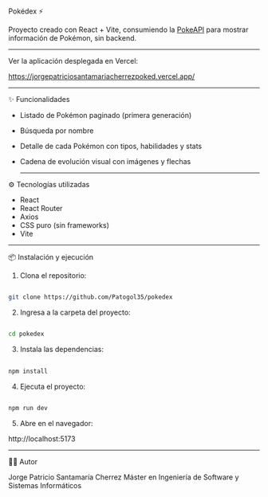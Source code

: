 Pokédex ⚡️

Proyecto creado con React + Vite, consumiendo la [PokeAPI](https://pokeapi.co/) para mostrar información de Pokémon, sin backend.

--- 

Ver la aplicación desplegada en Vercel:

https://jorgepatriciosantamariacherrezpoked.vercel.app/

---

✨ Funcionalidades

- Listado de Pokémon paginado (primera generación)  
- Búsqueda por nombre  
- Detalle de cada Pokémon con tipos, habilidades y stats  
- Cadena de evolución visual con imágenes y flechas

  ---

⚙️ Tecnologías utilizadas

- React  
- React Router  
- Axios  
- CSS puro (sin frameworks)  
- Vite

---

📦 Instalación y ejecución

1. Clona el repositorio:

```bash

git clone https://github.com/Patogol35/pokedex

```

2. Ingresa a la carpeta del proyecto:

```bash

cd pokedex

```
   
3. Instala las dependencias:

```bash
  
npm install

```
  
4. Ejecuta el proyecto:

```bash
  
npm run dev

```
   
5. Abre en el navegador:
  
http://localhost:5173

--- 

👨‍💻 Autor

Jorge Patricio Santamaría Cherrez
Máster en Ingeniería de Software y Sistemas Informáticos


